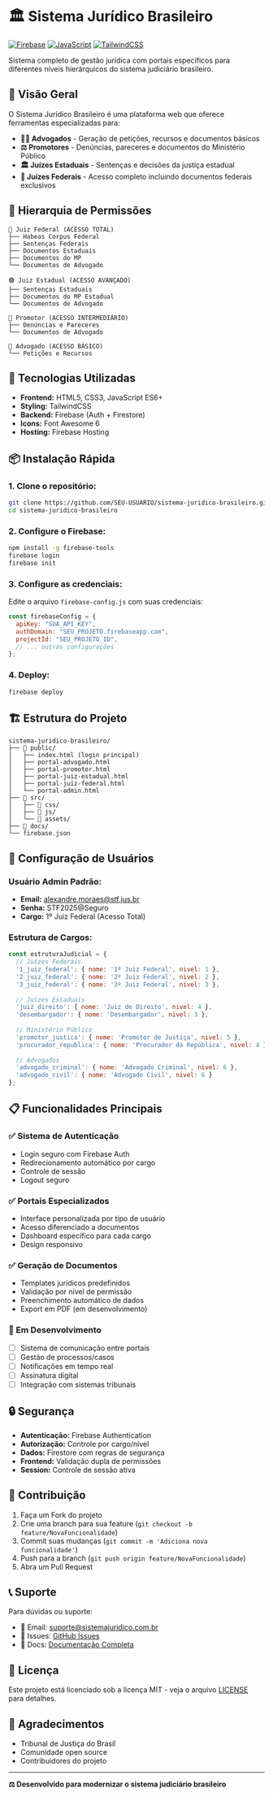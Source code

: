 # 🏛️ Sistema Jurídico Brasileiro

[![Firebase](https://img.shields.io/badge/Firebase-FFCA28?style=for-the-badge&logo=firebase&logoColor=black)](https://firebase.google.com/)
[![JavaScript](https://img.shields.io/badge/JavaScript-F7DF1E?style=for-the-badge&logo=javascript&logoColor=black)](https://javascript.info/)
[![TailwindCSS](https://img.shields.io/badge/Tailwind_CSS-38B2AC?style=for-the-badge&logo=tailwind-css&logoColor=white)](https://tailwindcss.com/)

Sistema completo de gestão jurídica com portais específicos para diferentes níveis hierárquicos do sistema judiciário brasileiro.

## 🎯 **Visão Geral**

O Sistema Jurídico Brasileiro é uma plataforma web que oferece ferramentas especializadas para:

- **👨‍💼 Advogados** - Geração de petições, recursos e documentos básicos
- **⚖️ Promotores** - Denúncias, pareceres e documentos do Ministério Público  
- **🏛️ Juízes Estaduais** - Sentenças e decisões da justiça estadual
- **👑 Juízes Federais** - Acesso completo incluindo documentos federais exclusivos

## 🔐 **Hierarquia de Permissões**

```
👑 Juiz Federal (ACESSO TOTAL)
├── Habeas Corpus Federal
├── Sentenças Federais
├── Documentos Estaduais
├── Documentos do MP
└── Documentos de Advogado

🟢 Juiz Estadual (ACESSO AVANÇADO)
├── Sentenças Estaduais
├── Documentos do MP Estadual
└── Documentos de Advogado

🔴 Promotor (ACESSO INTERMEDIÁRIO)
├── Denúncias e Pareceres
└── Documentos de Advogado

🔵 Advogado (ACESSO BÁSICO)
└── Petições e Recursos
```

## 🚀 **Tecnologias Utilizadas**

- **Frontend:** HTML5, CSS3, JavaScript ES6+
- **Styling:** TailwindCSS
- **Backend:** Firebase (Auth + Firestore)
- **Icons:** Font Awesome 6
- **Hosting:** Firebase Hosting

## 📦 **Instalação Rápida**

### **1. Clone o repositório:**
```bash
git clone https://github.com/SEU-USUARIO/sistema-juridico-brasileiro.git
cd sistema-juridico-brasileiro
```

### **2. Configure o Firebase:**
```bash
npm install -g firebase-tools
firebase login
firebase init
```

### **3. Configure as credenciais:**
Edite o arquivo `firebase-config.js` com suas credenciais:
```javascript
const firebaseConfig = {
  apiKey: "SUA_API_KEY",
  authDomain: "SEU_PROJETO.firebaseapp.com",
  projectId: "SEU_PROJETO_ID",
  // ... outras configurações
};
```

### **4. Deploy:**
```bash
firebase deploy
```

## 🏗️ **Estrutura do Projeto**

```
sistema-juridico-brasileiro/
├── 📁 public/
│   ├── index.html (login principal)
│   ├── portal-advogado.html
│   ├── portal-promotor.html
│   ├── portal-juiz-estadual.html
│   ├── portal-juiz-federal.html
│   └── portal-admin.html
├── 📁 src/
│   ├── 📁 css/
│   ├── 📁 js/
│   └── 📁 assets/
├── 📁 docs/
└── firebase.json
```

## 🔧 **Configuração de Usuários**

### **Usuário Admin Padrão:**
- **Email:** alexandre.moraes@stf.jus.br
- **Senha:** STF2025@Seguro
- **Cargo:** 1º Juiz Federal (Acesso Total)

### **Estrutura de Cargos:**
```javascript
const estruturaJudicial = {
  // Juízes Federais
  '1_juiz_federal': { nome: '1º Juiz Federal', nivel: 1 },
  '2_juiz_federal': { nome: '2º Juiz Federal', nivel: 2 },
  '3_juiz_federal': { nome: '3º Juiz Federal', nivel: 3 },
  
  // Juízes Estaduais  
  'juiz_direito': { nome: 'Juiz de Direito', nivel: 4 },
  'desembargador': { nome: 'Desembargador', nivel: 3 },
  
  // Ministério Público
  'promotor_justica': { nome: 'Promotor de Justiça', nivel: 5 },
  'procurador_republica': { nome: 'Procurador da República', nivel: 4 },
  
  // Advogados
  'advogado_criminal': { nome: 'Advogado Criminal', nivel: 6 },
  'advogado_civil': { nome: 'Advogado Civil', nivel: 6 }
};
```

## 📋 **Funcionalidades Principais**

### **✅ Sistema de Autenticação**
- Login seguro com Firebase Auth
- Redirecionamento automático por cargo
- Controle de sessão
- Logout seguro

### **✅ Portais Especializados**
- Interface personalizada por tipo de usuário
- Acesso diferenciado a documentos
- Dashboard específico para cada cargo
- Design responsivo

### **✅ Geração de Documentos**
- Templates jurídicos predefinidos
- Validação por nível de permissão
- Preenchimento automático de dados
- Export em PDF (em desenvolvimento)

### **🚧 Em Desenvolvimento**
- [ ] Sistema de comunicação entre portais
- [ ] Gestão de processos/casos
- [ ] Notificações em tempo real
- [ ] Assinatura digital
- [ ] Integração com sistemas tribunais

## 🔒 **Segurança**

- **Autenticação:** Firebase Authentication
- **Autorização:** Controle por cargo/nível
- **Dados:** Firestore com regras de segurança
- **Frontend:** Validação dupla de permissões
- **Session:** Controle de sessão ativa

## 🤝 **Contribuição**

1. Faça um Fork do projeto
2. Crie uma branch para sua feature (`git checkout -b feature/NovaFuncionalidade`)
3. Commit suas mudanças (`git commit -m 'Adiciona nova funcionalidade'`)
4. Push para a branch (`git push origin feature/NovaFuncionalidade`)
5. Abra um Pull Request

## 📞 **Suporte**

Para dúvidas ou suporte:
- 📧 Email: suporte@sistemajuridico.com.br
- 🐛 Issues: [GitHub Issues](https://github.com/SEU-USUARIO/sistema-juridico-brasileiro/issues)
- 📖 Docs: [Documentação Completa](./docs/)

## 📄 **Licença**

Este projeto está licenciado sob a licença MIT - veja o arquivo [LICENSE](LICENSE) para detalhes.

## 👏 **Agradecimentos**

- Tribunal de Justiça do Brasil
- Comunidade open source
- Contribuidores do projeto

---

**⚖️ Desenvolvido para modernizar o sistema judiciário brasileiro**
